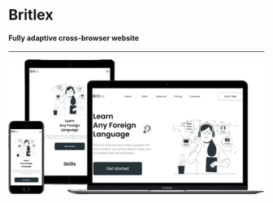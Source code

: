 # Britlex
#### Fully adaptive cross-browser website

***
[![Britlex](img/Portfolio-4.png)](https://ovsyankinvi.github.io/007_05_Britlex/)

